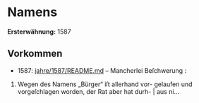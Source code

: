 # Namens

**Ersterwähnung:** 1587

## Vorkommen
- 1587: [jahre/1587/README.md](../jahre/1587/README.md) – Mancherlei Beſchwerung :

1) Wegen des Namens „Bürger“ iſt allerhand vor-
gelaufen und vorgeſchlagen worden, der Rat aber hat durh- |
aus ni...
